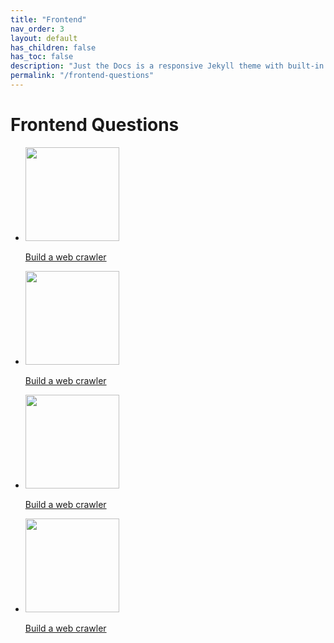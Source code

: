 ```yaml
---
title: "Frontend"
nav_order: 3
layout: default
has_children: false
has_toc: false
description: "Just the Docs is a responsive Jekyll theme with built-in search that is easily customizable and hosted on GitHub Pages."
permalink: "/frontend-questions"
---
```



# Frontend Questions

<ul class="list-style-none">
    <li class="d-inline-block mr-1">
        <a href="/frontend-questions/build-a-web-crawler">
            <img src="https://avatars2.githubusercontent.com/u/1569364?v=4" width="150" height="150"/>
            <p>Build a web crawler</p>
        </a>
    </li>
    <li class="d-inline-block mr-1">
        <a href="/frontend-questions/build-a-web-crawler">
            <img src="https://avatars2.githubusercontent.com/u/1569364?v=4" width="150" height="150"/>
            <p>Build a web crawler</p>
        </a>
    </li>
    <li class="d-inline-block mr-1">
        <a href="/frontend-questions/build-a-web-crawler">
            <img src="https://avatars2.githubusercontent.com/u/1569364?v=4" width="150" height="150"/>
            <p>Build a web crawler</p>
        </a>
    </li>
    <li class="d-inline-block mr-1">
        <a href="/frontend-questions/build-a-web-crawler">
            <img src="https://avatars2.githubusercontent.com/u/1569364?v=4" width="150" height="150"/>
            <p>Build a web crawler</p>
        </a>
    </li>
</ul>





